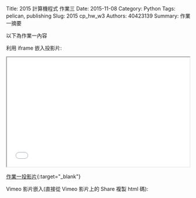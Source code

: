 Title: 2015 計算機程式 作業三
Date: 2015-11-08
Category: Python
Tags: pelican, publishing
Slug: 2015  cp_hw_w3
Authors: 40423139
Summary: 作業一摘要

以下為作業一內容

利用 iframe 嵌入投影片:

<iframe src="40423139_cp_w3_p.html" width="500" height="300"></iframe>

[作業一投影片](40423139_cp_w3_p.html){:target="_blank"}


Vimeo 影片嵌入(直接從 Vimeo 影片上的 Share 複製 html 碼):





